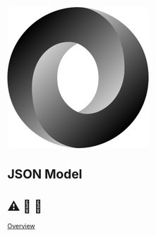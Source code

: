 ![JSON Logo](json_logo.svg)

# JSON Model
# :warning: :construction_worker: :construction:

[Overview](README.md)
